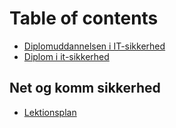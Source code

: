 # Table of contents

* [Diplomuddannelsen i IT-sikkerhed](README.md)
* [Diplom i it-sikkerhed](https://kompetence.kea.dk/uddannelser/it-digitalt/diplom-i-it-sikkerhed)

## Net og komm sikkerhed

* [Lektionsplan](net-og-komm-sikkerhed/lektionsplan.md)

